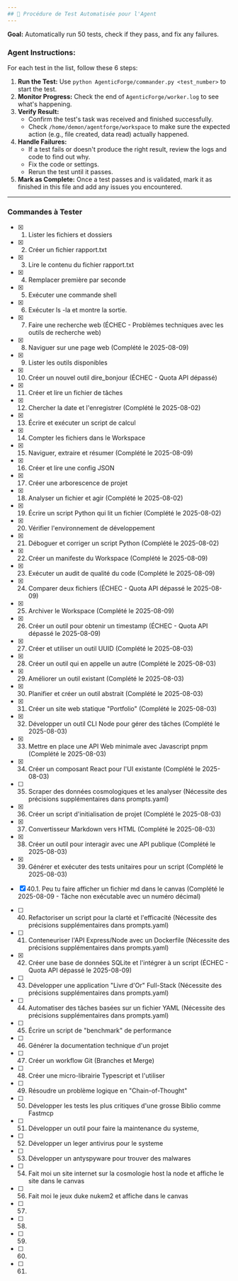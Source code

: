 ```yaml
---
## 🧪 Procédure de Test Automatisée pour l'Agent
---
```


**Goal:** Automatically run 50 tests, check if they pass, and fix any failures.

### Agent Instructions:

For each test in the list, follow these 6 steps:

1.  **Run the Test:** Use `python AgenticForge/commander.py <test_number>` to start the test.
2.  **Monitor Progress:** Check the end of `AgenticForge/worker.log` to see what's happening.
3.  **Verify Result:**
    * Confirm the test's task was received and finished successfully.
    * Check `/home/demon/agentforge/workspace` to make sure the expected action (e.g., file created, data read) actually happened.
4.  **Handle Failures:**
    * If a test fails or doesn't produce the right result, review the logs and code to find out why.
    * Fix the code or settings.
    * Rerun the test until it passes.
5.  **Mark as Complete:** Once a test passes and is validated, mark it as finished in this file and add any issues you encountered.

---

### Commandes à Tester

-   [x] 1. Lister les fichiers et dossiers 
-   [x] 2. Créer un fichier rapport.txt
-   [x] 3. Lire le contenu du fichier rapport.txt
-   [x] 4. Remplacer première par seconde
-   [x] 5. Exécuter une commande shell
-   [x] 6. Exécuter ls -la et montre la sortie. 
-   [x] 7. Faire une recherche web (ÉCHEC - Problèmes techniques avec les outils de recherche web)  
-   [x] 8. Naviguer sur une page web (Complété le 2025-08-09) 
-   [x] 9. Lister les outils disponibles
-   [x] 10. Créer un nouvel outil dire_bonjour (ÉCHEC - Quota API dépassé) 
-   [x] 11. Créer et lire un fichier de tâches
-   [x] 12. Chercher la date et l'enregistrer (Complété le 2025-08-02)
-   [x] 13. Écrire et exécuter un script de calcul
-   [x] 14. Compter les fichiers dans le Workspace
-   [x] 15. Naviguer, extraire et résumer (Complété le 2025-08-09) 
-   [x] 16. Créer et lire une config JSON
-   [x] 17. Créer une arborescence de projet
-   [x] 18. Analyser un fichier et agir (Complété le 2025-08-02)
-   [x] 19. Écrire un script Python qui lit un fichier (Complété le 2025-08-02)
-   [x] 20. Vérifier l'environnement de développement
-   [x] 21. Déboguer et corriger un script Python (Complété le 2025-08-02)
-   [x] 22. Créer un manifeste du Workspace (Complété le 2025-08-09)
-   [x] 23. Exécuter un audit de qualité du code (Complété le 2025-08-09)
-   [x] 24. Comparer deux fichiers (ÉCHEC - Quota API dépassé le 2025-08-09)
-   [x] 25. Archiver le Workspace (Complété le 2025-08-09) 
-   [x] 26. Créer un outil pour obtenir un timestamp (ÉCHEC - Quota API dépassé le 2025-08-09)
-   [x] 27. Créer et utiliser un outil UUID (Complété le 2025-08-03)
-   [x] 28. Créer un outil qui en appelle un autre (Complété le 2025-08-03)
-   [x] 29. Améliorer un outil existant (Complété le 2025-08-03)
-   [x] 30. Planifier et créer un outil abstrait (Complété le 2025-08-03)
-   [x] 31. Créer un site web statique "Portfolio" (Complété le 2025-08-03)
-   [x] 32. Développer un outil CLI Node pour gérer des tâches (Complété le 2025-08-03)
-   [x] 33. Mettre en place une API Web minimale avec Javascript pnpm (Complété le 2025-08-03)
-   [x] 34. Créer un composant React pour l'UI existante (Complété le 2025-08-03)
-   [ ] 35. Scraper des données cosmologiques et les analyser (Nécessite des précisions supplémentaires dans prompts.yaml)
-   [x] 36. Créer un script d'initialisation de projet (Complété le 2025-08-03)
-   [x] 37. Convertisseur Markdown vers HTML (Complété le 2025-08-03)
-   [x] 38. Créer un outil pour interagir avec une API publique (Complété le 2025-08-03)
-   [x] 39. Générer et exécuter des tests unitaires pour un script (Complété le 2025-08-03)
-   [x] 40.1. Peu tu faire afficher un fichier md dans le canvas (Complété le 2025-08-09 - Tâche non exécutable avec un numéro décimal)

-   [ ] 40. Refactoriser un script pour la clarté et l'efficacité (Nécessite des précisions supplémentaires dans prompts.yaml)
-   [ ] 41. Conteneuriser l'API Express/Node avec un Dockerfile (Nécessite des précisions supplémentaires dans prompts.yaml)
-   [x] 42. Créer une base de données SQLite et l'intégrer à un script (ÉCHEC - Quota API dépassé le 2025-08-09)
-   [ ] 43. Développer une application "Livre d'Or" Full-Stack (Nécessite des précisions supplémentaires dans prompts.yaml)
-   [ ] 44. Automatiser des tâches basées sur un fichier YAML (Nécessite des précisions supplémentaires dans prompts.yaml)
-   [ ] 45. Écrire un script de "benchmark" de performance
-   [ ] 46. Générer la documentation technique d'un projet
-   [ ] 47. Créer un workflow Git (Branches et Merge)
-   [ ] 48. Créer une micro-librairie Typescript et l'utiliser
-   [ ] 49. Résoudre un problème logique en "Chain-of-Thought"
-   [ ] 50. Développer les tests les plus critiques d'une grosse Biblio comme Fastmcp
-   [ ] 51. Développer un outil pour faire la maintenance du systeme,
-   [ ] 52. Développer un leger antivirus pour le systeme
-   [ ] 53. Développer un antyspyware pour trouver des malwares
-   [ ] 54. Fait moi un site internet sur la cosmologie host la node et affiche le site dans le canvas
-   [ ] 56. Fait moi le jeux duke nukem2 et affiche dans le canvas 
-   [ ] 57.
-   [ ] 58.
-   [ ] 59.
-   [ ] 60.
-   [ ] 61.
